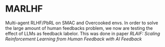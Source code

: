 # MARLHF
Multi-agent RLHF/PbRL on SMAC and Overcooked envs.
In order to solve the large amount of human feedbacks problem, we now are testing the effect of LLMs as feedback labelor.
This was done in paper *RLAIF: Scaling Reinforcement Learning from Human Feedback with AI Feedback*

